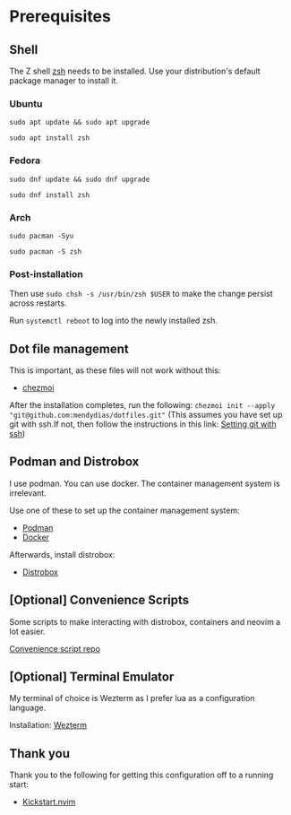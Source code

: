 # Prerequisites

## Shell
The Z shell [zsh](https://www.zsh.org/) needs to be installed.
Use your distribution's default package manager to install it.

### Ubuntu

`sudo apt update && sudo apt upgrade`

`sudo apt install zsh`

### Fedora

`sudo dnf update && sudo dnf upgrade`

`sudo dnf install zsh`

### Arch

`sudo pacman -Syu`

`sudo pacman -S zsh`

### Post-installation

Then use `sudo chsh -s /usr/bin/zsh $USER` to make the change persist across
restarts.

Run `systemctl reboot` to log into the newly installed zsh.

## Dot file management

This is important, as these files will not work without this:
- [chezmoi](https://www.chezmoi.io/install/)

After the installation completes, run the following:
`chezmoi init --apply "git@github.com:mendydias/dotfiles.git"`
(This assumes you have set up git with ssh.If not, then follow the instructions
in this link: [Setting git with ssh](https://docs.github.com/en/authentication/connecting-to-github-with-ssh))

## Podman and Distrobox

I use podman. You can use docker. The container management system is
irrelevant.

Use one of these to set up the container management system:
- [Podman](https://podman.io/docs/installation)
- [Docker](https://docs.docker.com/engine/install/ubuntu/)

Afterwards, install distrobox:
- [Distrobox](https://github.com/89luca89/distrobox?tab=readme-ov-file#installation)

## [Optional] Convenience Scripts

Some scripts to make interacting with distrobox, containers and neovim a lot
easier.

[Convenience script repo](https://github.com/mendydias/scripts/tree/main)

## [Optional] Terminal Emulator

My terminal of choice is Wezterm as I prefer lua as a configuration language.

Installation:
[Wezterm](https://wezfurlong.org/wezterm/install/linux.html#installing-on-linux-via-flathub)

## Thank you

Thank you to the following for getting this configuration off to a running
start:
- [Kickstart.nvim](https://github.com/nvim-lua/kickstart.nvim)
